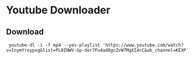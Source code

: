 # Youtube Downloader

## Download
```
 youtube-dl -i -f mp4 --yes-playlist 'https://www.youtube.com/watch?v=InymYroypxg&list=PL0INWV-Gp-dor7Fu4ad8gcZvW7MgXI4cC&ab_channel=KEXP'
```

